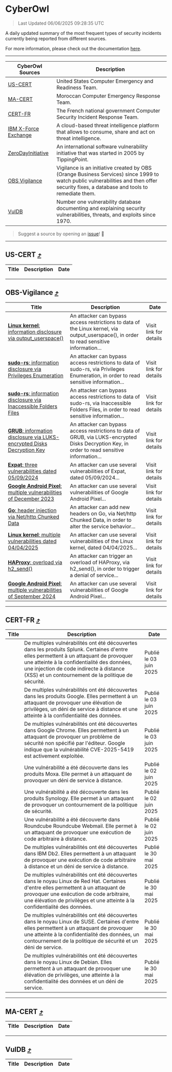 
 <div id='top'></div>

# CyberOwl

 > Last Updated 06/06/2025 09:28:35 UTC
 
 A daily updated summary of the most frequent types of security incidents currently being reported from different sources.
 
 For more information, please check out the documentation [here](./docs/README.md).
 
 ---
 |CyberOwl Sources|Description|
 |---|---|
 |[US-CERT](#us-cert-arrow_heading_up)|United States Computer Emergency and Readiness Team.|
 |[MA-CERT](#ma-cert-arrow_heading_up)|Moroccan Computer Emergency Response Team.|
 |[CERT-FR](#cert-fr-arrow_heading_up)|The French national government Computer Security Incident Response Team.|
 |[IBM X-Force Exchange](#ibmcloud-arrow_heading_up)|A cloud-based threat intelligence platform that allows to consume, share and act on threat intelligence.|
 |[ZeroDayInitiative](#zerodayinitiative-arrow_heading_up)|An international software vulnerability initiative that was started in 2005 by TippingPoint.|
 |[OBS Vigilance](#obs-vigilance-arrow_heading_up)|Vigilance is an initiative created by OBS (Orange Business Services) since 1999 to watch public vulnerabilities and then offer security fixes, a database and tools to remediate them.|
 |[VulDB](#vuldb-arrow_heading_up)|Number one vulnerability database documenting and explaining security vulnerabilities, threats, and exploits since 1970.|
 
 > Suggest a source by opening an [issue](https://github.com/karimhabush/cyberowl/issues)! :raised_hands:
 ---

## US-CERT [:arrow_heading_up:](#cyberowl)

 |Title|Description|Date|
 |---|---|---|
 
 ---

## OBS-Vigilance [:arrow_heading_up:](#cyberowl)

 |Title|Description|Date|
 |---|---|---|
 |[<a href="https://vigilance.fr/vulnerability/Linux-kernel-information-disclosure-via-output-userspace-47248" class="noirorange"><b>Linux kernel</b>: information disclosure via output_userspace()</a>](https://vigilance.fr/vulnerability/Linux-kernel-information-disclosure-via-output-userspace-47248)|An attacker can bypass access restrictions to data of the Linux kernel, via output_userspace(), in order to read sensitive information...|Visit link for details|
 |[<a href="https://vigilance.fr/vulnerability/sudo-rs-information-disclosure-via-Privileges-Enumeration-47235" class="noirorange"><b>sudo-rs</b>: information disclosure via Privileges Enumeration</a>](https://vigilance.fr/vulnerability/sudo-rs-information-disclosure-via-Privileges-Enumeration-47235)|An attacker can bypass access restrictions to data of sudo-rs, via Privileges Enumeration, in order to read sensitive information...|Visit link for details|
 |[<a href="https://vigilance.fr/vulnerability/sudo-rs-information-disclosure-via-Inaccessible-Folders-Files-47234" class="noirorange"><b>sudo-rs</b>: information disclosure via Inaccessible Folders Files</a>](https://vigilance.fr/vulnerability/sudo-rs-information-disclosure-via-Inaccessible-Folders-Files-47234)|An attacker can bypass access restrictions to data of sudo-rs, via Inaccessible Folders Files, in order to read sensitive information...|Visit link for details|
 |[<a href="https://vigilance.fr/vulnerability/GRUB-information-disclosure-via-LUKS-encrypted-Disks-Decryption-Key-47231" class="noirorange"><b>GRUB</b>: information disclosure via LUKS-encrypted Disks Decryption Key</a>](https://vigilance.fr/vulnerability/GRUB-information-disclosure-via-LUKS-encrypted-Disks-Decryption-Key-47231)|An attacker can bypass access restrictions to data of GRUB, via LUKS-encrypted Disks Decryption Key, in order to read sensitive information...|Visit link for details|
 |[<a href="https://vigilance.fr/vulnerability/Expat-three-vulnerabilities-dated-05-09-2024-45083" class="noirorange"><b>Expat</b>: three vulnerabilities dated 05/09/2024</a>](https://vigilance.fr/vulnerability/Expat-three-vulnerabilities-dated-05-09-2024-45083)|An attacker can use several vulnerabilities of Expat, dated 05/09/2024...|Visit link for details|
 |[<a href="https://vigilance.fr/vulnerability/Google-Android-Pixel-multiple-vulnerabilities-of-December-2023-43016" class="noirorange"><b>Google Android  Pixel</b>: multiple vulnerabilities of December 2023</a>](https://vigilance.fr/vulnerability/Google-Android-Pixel-multiple-vulnerabilities-of-December-2023-43016)|An attacker can use several vulnerabilities of Google Android  Pixel...|Visit link for details|
 |[<a href="https://vigilance.fr/vulnerability/Go-header-injection-via-Net-http-Chunked-Data-46771" class="noirorange"><b>Go</b>: header injection via Net/http Chunked Data</a>](https://vigilance.fr/vulnerability/Go-header-injection-via-Net-http-Chunked-Data-46771)|An attacker can add new headers on Go, via Net/http Chunked Data, in order to alter the service behavior...|Visit link for details|
 |[<a href="https://vigilance.fr/vulnerability/Linux-kernel-multiple-vulnerabilities-dated-04-04-2025-46760" class="noirorange"><b>Linux kernel</b>: multiple vulnerabilities dated 04/04/2025</a>](https://vigilance.fr/vulnerability/Linux-kernel-multiple-vulnerabilities-dated-04-04-2025-46760)|An attacker can use several vulnerabilities of the Linux kernel, dated 04/04/2025...|Visit link for details|
 |[<a href="https://vigilance.fr/vulnerability/HAProxy-overload-via-h2-send-45070" class="noirorange"><b>HAProxy</b>: overload via h2_send()</a>](https://vigilance.fr/vulnerability/HAProxy-overload-via-h2-send-45070)|An attacker can trigger an overload of HAProxy, via h2_send(), in order to trigger a denial of service...|Visit link for details|
 |[<a href="https://vigilance.fr/vulnerability/Google-Android-Pixel-multiple-vulnerabilities-of-September-2024-45066" class="noirorange"><b>Google Android  Pixel</b>: multiple vulnerabilities of September 2024</a>](https://vigilance.fr/vulnerability/Google-Android-Pixel-multiple-vulnerabilities-of-September-2024-45066)|An attacker can use several vulnerabilities of Google Android  Pixel...|Visit link for details|
 
 ---

## CERT-FR [:arrow_heading_up:](#cyberowl)

 |Title|Description|Date|
 |---|---|---|
 |[](https://www.cert.ssi.gouv.fr/avis/CERTFR-2025-AVI-0473/)|De multiples vulnérabilités ont été découvertes dans les produits Splunk. Certaines d'entre elles permettent à un attaquant de provoquer une atteinte à la confidentialité des données, une injection de code indirecte à distance (XSS) et un contournement de la politique de sécurité.|Publié le 03 juin 2025|
 |[](https://www.cert.ssi.gouv.fr/avis/CERTFR-2025-AVI-0472/)|De multiples vulnérabilités ont été découvertes dans les produits Google. Elles permettent à un attaquant de provoquer une élévation de privilèges, un déni de service à distance et une atteinte à la confidentialité des données.|Publié le 03 juin 2025|
 |[](https://www.cert.ssi.gouv.fr/avis/CERTFR-2025-AVI-0471/)|De multiples vulnérabilités ont été découvertes dans Google Chrome. Elles permettent à un attaquant de provoquer un problème de sécurité non spécifié par l'éditeur. Google indique que la vulnérabilité CVE-2025-5419 est activement exploitée.|Publié le 03 juin 2025|
 |[](https://www.cert.ssi.gouv.fr/avis/CERTFR-2025-AVI-0470/)|Une vulnérabilité a été découverte dans les produits Moxa. Elle permet à un attaquant de provoquer un déni de service à distance.|Publié le 02 juin 2025|
 |[](https://www.cert.ssi.gouv.fr/avis/CERTFR-2025-AVI-0469/)|Une vulnérabilité a été découverte dans les produits Synology. Elle permet à un attaquant de provoquer un contournement de la politique de sécurité.|Publié le 02 juin 2025|
 |[](https://www.cert.ssi.gouv.fr/avis/CERTFR-2025-AVI-0468/)|Une vulnérabilité a été découverte dans Roundcube Roundcube Webmail. Elle permet à un attaquant de provoquer une exécution de code arbitraire à distance.|Publié le 02 juin 2025|
 |[](https://www.cert.ssi.gouv.fr/avis/CERTFR-2025-AVI-0467/)|De multiples vulnérabilités ont été découvertes dans IBM Db2. Elles permettent à un attaquant de provoquer une exécution de code arbitraire à distance et un déni de service à distance.|Publié le 30 mai 2025|
 |[](https://www.cert.ssi.gouv.fr/avis/CERTFR-2025-AVI-0466/)|De multiples vulnérabilités ont été découvertes dans le noyau Linux de Red Hat. Certaines d'entre elles permettent à un attaquant de provoquer une exécution de code arbitraire, une élévation de privilèges et une atteinte à la confidentialité des données.|Publié le 30 mai 2025|
 |[](https://www.cert.ssi.gouv.fr/avis/CERTFR-2025-AVI-0465/)|De multiples vulnérabilités ont été découvertes dans le noyau Linux de SUSE. Certaines d'entre elles permettent à un attaquant de provoquer une atteinte à la confidentialité des données, un contournement de la politique de sécurité et un déni de service.|Publié le 30 mai 2025|
 |[](https://www.cert.ssi.gouv.fr/avis/CERTFR-2025-AVI-0464/)|De multiples vulnérabilités ont été découvertes dans le noyau Linux de Debian. Elles permettent à un attaquant de provoquer une élévation de privilèges, une atteinte à la confidentialité des données et un déni de service.|Publié le 30 mai 2025|
 
 ---

## MA-CERT [:arrow_heading_up:](#cyberowl)

 |Title|Description|Date|
 |---|---|---|
 
 ---

## VulDB [:arrow_heading_up:](#cyberowl)

 |Title|Description|Date|
 |---|---|---|
 